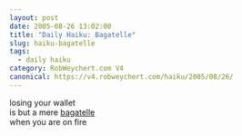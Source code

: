 ```yaml
---
layout: post
date: 2005-08-26 13:02:00
title: "Daily Haiku: Bagatelle"
slug: haiku-bagatelle
tags:
  - daily haiku
category: RobWeychert.com V4
canonical: https://v4.robweychert.com/haiku/2005/08/26/
---
```


losing your wallet  
is but a mere [bagatelle](http://dictionary.reference.com/wordoftheday/archive/2005/08/26.html)  
when you are on fire